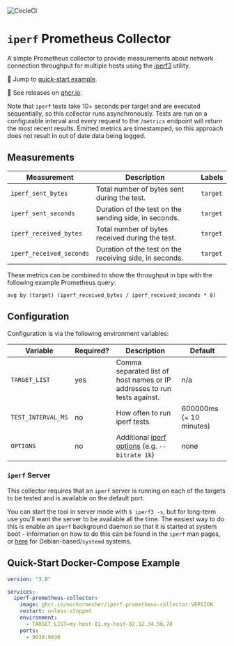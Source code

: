 ![CircleCI](https://img.shields.io/circleci/build/github/markormesher/iperf-prometheus-collector)

# `iperf` Prometheus Collector

A simple Prometheus collector to provide measurements about network connection throughput for multiple hosts using the [iperf3](https://iperf.fr/) utility.

:rocket: Jump to [quick-start example](#quick-start-docker-compose-example).

:whale: See releases on [ghcr.io](https://ghcr.io/markormesher/iperf-prometheus-collector).

Note that `iperf` tests take 10+ seconds per target and are executed sequentially, so this collector runs asynchronously. Tests are run on a configurable interval and every request to the `/metrics` endpoint will return the most recent results. Emitted metrics are timestamped, so this approach does not result in out of date data being logged.

## Measurements

| Measurement              | Description                                             | Labels   |
| ------------------------ | ------------------------------------------------------- | -------- |
| `iperf_sent_bytes`       | Total number of bytes sent during the test.             | `target` |
| `iperf_sent_seconds`     | Duration of the test on the sending side, in seconds.   | `target` |
| `iperf_received_bytes`   | Total number of bytes received during the test.         | `target` |
| `iperf_received_seconds` | Duration of the test on the receiving side, in seconds. | `target` |

These metrics can be combined to show the throughput in bps with the following example Prometheus query:

```
avg by (target) (iperf_received_bytes / iperf_received_seconds * 8)
```

## Configuration

Configuration is via the following environment variables:

| Variable           | Required? | Description                                                                                                    | Default                 |
|--------------------|-----------|----------------------------------------------------------------------------------------------------------------|-------------------------|
| `TARGET_LIST`      | yes       | Comma separated list of host names or IP addresses to run tests against.                                       | n/a                     |
| `TEST_INTERVAL_MS` | no        | How often to run iperf tests.                                                                                  | 600000ms (= 10 minutes) |
| `OPTIONS`          | no        | Additional [iperf options](https://github.com/esnet/iperf/blob/master/docs/invoking.rst) (e.g. `--bitrate 1k`) | none                    |

### `iperf` Server

This collector requires that an `iperf` server is running on each of the targets to be tested and is available on the default port.

You can start the tool in server mode with `$ iperf3 -s`, but for long-term use you'll want the server to be available all the time. The easiest way to do this is enable an `iperf` background daemon so that it is started at system boot - information on how to do this can be found in the `iperf` man pages, or [here](https://askubuntu.com/questions/1251443/start-iperdf3-deamon-at-startup) for Debian-based/`systemd` systems.

## Quick-Start Docker-Compose Example

```yaml
version: "3.8"

services:
  iperf-prometheus-collector:
    image: ghcr.io/markormesher/iperf-prometheus-collector:VERSION
    restart: unless-stopped
    environment:
      - TARGET_LIST=my-host-01,my-host-02,12.34.56.78
    ports:
      - 9030:9030
```
